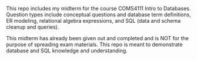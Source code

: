 This repo includes my midterm for the course COMS4111 Intro to Databases. Question types include conceptual questions and database term definitions, ER modeling, relational algebra expressions, and SQL (data and schema cleanup and queries).

This midterm has already been given out and completed and is NOT for the purpose of spreading exam materials. This repo is meant to demonstrate database and SQL knowledge and understanding. 
